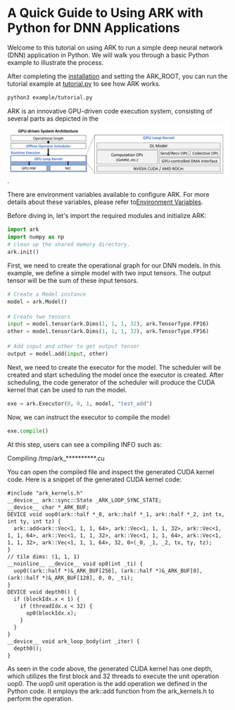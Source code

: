 # A Quick Guide to Using ARK with Python for DNN Applications

Welcome to this tutorial on using ARK to run a simple deep neural network (DNN) application in Python. We will walk you through a basic Python example to illustrate the process.

After completing the [installation](./install.md) and setting the ARK_ROOT, you can run the tutorial example at [tutorial.py](./example/tutorial.py) to see how ARK works. 

```bash
python3 example/tutorial.py
```

ARK is an innovative GPU-driven code execution system, consisting of several parts as depicted in the ![GPU-driven System Architecture](./imgs/GPU-driven_System_Architecture.png). 

There are environment variables available to configure ARK. For more details about these variables, please refer to[Environment Variables](./env.md).

Before diving in, let's import the required modules and initialize ARK:

```python
import ark
import numpy as np
# clean up the shared memory directory. 
ark.init()
```
First, we need to create the operational graph for our DNN models. In this example, we define a simple model with two input tensors. The output tensor will be the sum of these input tensors.

```python
# Create a Model instance
model = ark.Model()

# Create two tensors
input = model.tensor(ark.Dims(1, 1, 1, 32), ark.TensorType.FP16)
other = model.tensor(ark.Dims(1, 1, 1, 32), ark.TensorType.FP16)

# Add input and other to get output tensor
output = model.add(input, other)
```

Next, we need to create the executor for the model. The scheduler will be created and start scheduling the model once the executor is created. After scheduling, the code generator of the scheduler will produce the CUDA kernel that can be used to run the model.

```python
exe = ark.Executor(0, 0, 1, model, "test_add")
```

Now, we can instruct the executor to compile the model:

```python
exe.compile()
```

At this step, users can see a compiling INFO such as:

Compiling /tmp/ark_**********.cu

You can open the compiled file and inspect the generated CUDA kernel code. Here is a snippet of the generated CUDA kernel code:

```cuda
#include "ark_kernels.h"
__device__ ark::sync::State _ARK_LOOP_SYNC_STATE;
__device__ char *_ARK_BUF;
DEVICE void uop0(ark::half *_0, ark::half *_1, ark::half *_2, int tx, int ty, int tz) {
  ark::add<ark::Vec<1, 1, 1, 64>, ark::Vec<1, 1, 1, 32>, ark::Vec<1, 1, 1, 64>, ark::Vec<1, 1, 1, 32>, ark::Vec<1, 1, 1, 64>, ark::Vec<1, 1, 1, 32>, ark::Vec<1, 1, 1, 64>, 32, 0>(_0, _1, _2, tx, ty, tz);
}
// tile dims: (1, 1, 1)
__noinline__ __device__ void op0(int _ti) {
  uop0((ark::half *)&_ARK_BUF[256], (ark::half *)&_ARK_BUF[0], (ark::half *)&_ARK_BUF[128], 0, 0, _ti);
}
DEVICE void depth0() {
  if (blockIdx.x < 1) {
    if (threadIdx.x < 32) {
      op0(blockIdx.x);
    }
  }
}
__device__ void ark_loop_body(int _iter) {
  depth0();
}
```
As seen in the code above, the generated CUDA kernel has one depth, which utilizes the first block and 32 threads to execute the unit operation uop0. The uop0 unit operation is the add operation we defined in the Python code. It employs the ark::add function from the ark_kernels.h to perform the operation.




